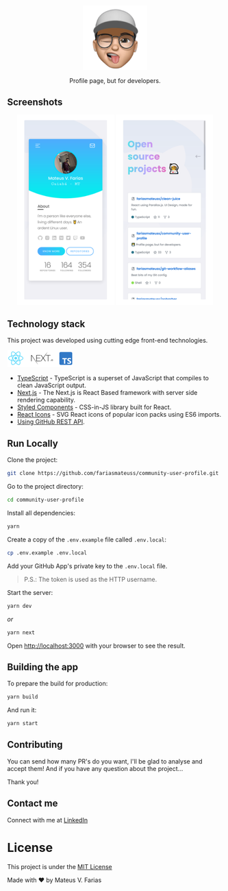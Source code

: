 <p align="center">
  <img src="./public/favicon.png" width="150" />
</p>

<p align="center">
  Profile page, but for developers.
</p>

## Screenshots

<p align="center">
  <img src="docs/resources/card.png" width="45%" />
  <img src="docs/resources/repositories.png" width="45%" />
</p>

## Technology stack

This project was developed using cutting edge front-end technologies.

<img src="docs/resources/tech-logos.png" alt="Technologies used">

- [TypeScript](https://github.com/microsoft/TypeScript) - TypeScript is a superset of JavaScript that compiles to clean JavaScript output.
- [Next.js](https://nextjs.org/) - The Next.js is React Based framework with server side rendering capability.
- [Styled Components](https://styled-components.com/) - CSS-in-JS library built for React.
- [React Icons](https://react-icons.github.io/react-icons/) - SVG React icons of popular icon packs using ES6 imports.
- [Using GitHub REST API](https://docs.github.com/en/rest).

## Run Locally

Clone the project:

```bash
git clone https://github.com/fariasmateuss/community-user-profile.git
```

Go to the project directory:

```bash
cd community-user-profile
```

Install all dependencies:

```bash
yarn
```

Create a copy of the `.env.example` file called `.env.local`:

```bash
cp .env.example .env.local
```

Add your GitHub App's private key to the `.env.local` file.

> P.S.: The token is used as the HTTP username.

Start the server:

```bash
yarn dev
```

_or_

```bash
yarn next
```

Open [http://localhost:3000](http://localhost:3000) with your browser to see the result.

## Building the app

To prepare the build for production:

```bash
yarn build
```

And run it:

```bash
yarn start
```

## Contributing

You can send how many PR's do you want, I'll be glad to analyse and accept them! And if you have any question about the project...

Thank you!

## Contact me

Connect with me at [LinkedIn](https://www.linkedin.com/in/fariasmateuss/)

# License

This project is under the [MIT License](/LICENSE)

Made with ♥ by Mateus V. Farias
